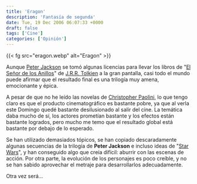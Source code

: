 ```yaml
---
title: 'Eragon'
description: 'Fantasía de segunda'
date: Tue, 19 Dec 2006 06:07:33 +0000
draft: false
tags: ['Cine']
categories: ['Opinión']
---
```


{{< fg src="eragon.webp" alt="Eragon" >}}

Aunque [Peter Jackson](http://www.imdb.com/name/nm0001392/) se tomó algunas licencias para llevar los libros de "[El Señor de los Anillos](http://es.wikipedia.org/wiki/El_Se%C3%B1or_de_los_Anillos)" de [J.R.R. Tolkien](http://es.wikipedia.org/wiki/John_Ronald_Reuel_Tolkien) a la gran pantalla, casi todo el mundo puede afirmar que el resultado final es una trilogía muy amena, emocionante y épica.

A pesar de que no he leído las novelas de [Christopher Paolini](http://es.wikipedia.org/wiki/Christopher_Paolini), lo que tengo claro es que el producto cinematográfico es bastante pobre, ya que al verla este Domingo quedé bastante desilusionado al salir del cine. La temática daba mucho de sí, los actores prometían bastante y los efectos están bastante logrados, pero mucho me temo que el resultado global está bastante por debajo de lo esperado.

Se han utilizado demasiados tópicos, se han copiado descaradamente algunas secuencias de la trilogía de **Peter Jackson** e incluso ideas de "[Star Wars](http://es.wikipedia.org/wiki/Star_Wars)", y han conseguido algo que creía difícil: aburrir con las escenas de acción. Por otra parte, la evolución de los personajes es poco creíble, y no se han sabido aprovechar el metraje para desarrollarlos adecuadamente.

Otra vez será...